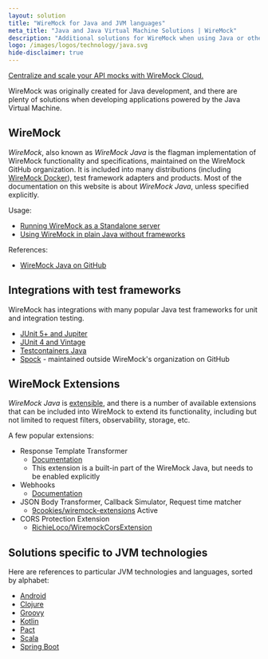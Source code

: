 ```yaml
---
layout: solution
title: "WireMock for Java and JVM languages"
meta_title: "Java and Java Virtual Machine Solutions | WireMock"
description: "Additional solutions for WireMock when using Java or other JVM based languages"
logo: /images/logos/technology/java.svg
hide-disclaimer: true
---
```


<div class="cloud-callout"><a href="https://www.wiremock.io?utm_source=oss-docs&utm_medium=oss-docs&utm_campaign=cloud-callouts-solutionjvm&utm_id=cloud-callouts&utm_term=cloud-callouts-solutionjvm" target="_BLANK">Centralize and scale your API mocks with WireMock Cloud.</a></div>

WireMock was originally created for Java development,
and there are plenty of solutions when developing applications powered by the Java Virtual Machine.

## WireMock

_WireMock_, also known as _WireMock Java_ is the flagman implementation of WireMock functionality and specifications,
maintained on the WireMock GitHub organization.
It is included into many distributions (including [WireMock Docker](../docker)), test framework adapters and products.
Most of the documentation on this website is about _WireMock Java_, unless specified explicitly.

Usage:

- [Running WireMock as a Standalone server](../../running-standalone)
- [Using WireMock in plain Java without frameworks](../../java-usage)

References:

- [WireMock Java on GitHub](https://github.com/wiremock/wiremock)

## Integrations with test frameworks

WireMock has integrations with many popular Java test frameworks
for unit and integration testing.

- [JUnit 5+ and Jupiter](../../junit-5)
- [JUnit 4 and Vintage](../../junit-4)
- [Testcontainers Java](https://github.com/wiremock/wiremock-testcontainers-java)
- [Spock](https://github.com/felipefzdz/spock-wiremock-extension) - maintained outside WireMock's organization on GitHub

## WireMock Extensions

_WireMock Java_ is [extensible](../../extending-wiremock),
and there is a number of available extensions that can be included into WireMock
to extend its functionality, including but not limited to request filters, observability, storage, etc.

A few popular extensions:

- Response Template Transformer
  - [Documentation](../../response-templating)
  - This extension is a built-in part of the WireMock Java, but needs to be enabled explicitly
- Webhooks
  - [Documentation](../../webhooks-and-callbacks/)
- JSON Body Transformer, Callback Simulator, Request time matcher
  - [9cookies/wiremock-extensions](https://github.com/9cookies/wiremock-extensions)
Active
- CORS Protection Extension
  - [RichieLoco/WiremockCorsExtension](https://github.com/RichieLoco/WiremockCorsExtension)

## Solutions specific to JVM technologies

Here are references to particular JVM technologies and languages,
sorted by alphabet:

- [Android](../android)
- [Clojure](https://docs.google.com/document/d/1TQccT9Bk-o2lvRVN8_mMaGttaOnwbYFLkn0DsmwGIOA/edit#heading=h.gvb3rxc1ab9p)
- [Groovy](../groovy)
- [Kotlin](../kotlin)
- [Pact](../pact)
- [Scala](https://docs.google.com/document/d/1TQccT9Bk-o2lvRVN8_mMaGttaOnwbYFLkn0DsmwGIOA/edit#heading=h.gvb3rxc1ab9p)
- [Spring Boot](../spring-boot)
